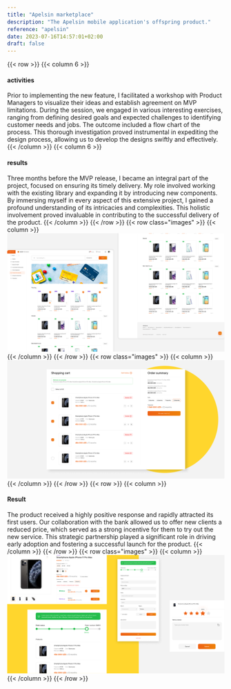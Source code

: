 ```yaml
---
title: "Apelsin marketplace"
description: "The Apelsin mobile application's offspring product."
reference: "apelsin"
date: 2023-07-16T14:57:01+02:00
draft: false
---
```

{{< row >}}
{{< column 6 >}}
#### activities
Prior to implementing the new feature, I facilitated a workshop with Product Managers to visualize their ideas and establish agreement on MVP limitations. During the session, we engaged in various interesting exercises, ranging from defining desired goals and expected challenges to identifying customer needs and jobs. The outcome included a flow chart of the process. This thorough investigation proved instrumental in expediting the design process, allowing us to develop the designs swiftly and effectively.
{{< /column >}}
{{< column 6 >}}
#### results
Three months before the MVP release, I became an integral part of the project, focused on ensuring its timely delivery. My role involved working with the existing library and expanding it by introducing new components. By immersing myself in every aspect of this extensive project, I gained a profound understanding of its intricacies and complexities. This holistic involvement proved invaluable in contributing to the successful delivery of the product.
{{< /column >}}
{{< /row >}}
{{< row class="images" >}}
{{< column >}}
![Apelsin marketplace](apelsin-marketplace.png)
{{< /column >}}
{{< /row >}}
{{< row class="images" >}}
{{< column >}}
![Apelsin marketplace 3](apelsin-marketplace-3.png)
{{< /column >}}
{{< /row >}}
{{< row >}}
{{< column >}}
#### Result
The product received a highly positive response and rapidly attracted its first users. Our collaboration with the bank allowed us to offer new clients a reduced price, which served as a strong incentive for them to try out the new service. This strategic partnership played a significant role in driving early adoption and fostering a successful launch for the product.
{{< /column >}}
{{< /row >}}
{{< row class="images" >}}
{{< column >}}
![Apelsin marketplace 2](apelsin-marketplace-2.png)
{{< /column >}}
{{< /row >}}